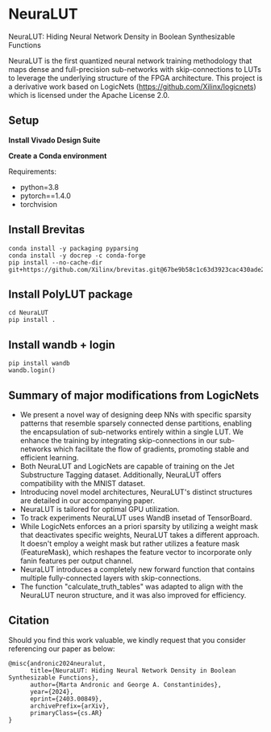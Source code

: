 # NeuraLUT
NeuraLUT: Hiding Neural Network Density in Boolean Synthesizable Functions

NeuraLUT is the first quantized neural network training methodology that maps dense and full-precision sub-networks with skip-connections to LUTs to leverage the underlying structure of the FPGA architecture. This project is a derivative work based on LogicNets (https://github.com/Xilinx/logicnets) which is licensed under the Apache License 2.0.

## Setup
**Install Vivado Design Suite**

**Create a Conda environment**

Requirements:
* python=3.8
* pytorch==1.4.0
* torchvision

## Install Brevitas
```
conda install -y packaging pyparsing
conda install -y docrep -c conda-forge
pip install --no-cache-dir git+https://github.com/Xilinx/brevitas.git@67be9b58c1c63d3923cac430ade2552d0db67ba5
```

## Install PolyLUT package
```
cd NeuraLUT
pip install .
```
## Install wandb + login
```
pip install wandb
wandb.login()
```
## Summary of major modifications from LogicNets
* We present a novel way of designing deep NNs with specific sparsity patterns that resemble sparsely connected dense partitions, enabling the encapsulation of sub-networks
entirely within a single LUT. We enhance the training by integrating skip-connections
in our sub-networks which facilitate the flow of gradients,
promoting stable and efficient learning.
* Both NeuraLUT and LogicNets are capable of training on the Jet Substructure Tagging dataset. Additionally, NeuraLUT offers compatibility with the MNIST dataset.
* Introducing novel model architectures, NeuraLUT's distinct structures are detailed in our accompanying paper.
* NeuraLUT is tailored for optimal GPU utilization.
* To track experiments NeuraLUT uses WandB insetad of TensorBoard.
* While LogicNets enforces an a priori sparsity by utilizing a weight mask that deactivates specific weights, NeuraLUT takes a different approach. It doesn't employ a weight mask but rather utilizes a feature mask (FeatureMask), which reshapes the feature vector to incorporate only fanin features per output channel.
* NeuraLUT introduces a completely new forward function that contains multiple fully-connected layers with skip-connections.
* The function "calculate_truth_tables" was adapted to align with the NeuraLUT neuron structure, and it was also improved for efficiency.

## Citation
Should you find this work valuable, we kindly request that you consider referencing our paper as below:
```
@misc{andronic2024neuralut,
      title={NeuraLUT: Hiding Neural Network Density in Boolean Synthesizable Functions}, 
      author={Marta Andronic and George A. Constantinides},
      year={2024},
      eprint={2403.00849},
      archivePrefix={arXiv},
      primaryClass={cs.AR}
}
```